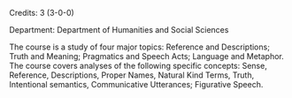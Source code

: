 Credits: 3 (3-0-0)

Department: Department of Humanities and Social Sciences

The course is a study of four major topics: Reference and Descriptions; Truth and Meaning; Pragmatics and Speech Acts; Language and Metaphor. The course covers analyses of the following specific concepts: Sense, Reference, Descriptions, Proper Names, Natural Kind Terms, Truth, Intentional semantics, Communicative Utterances; Figurative Speech.
